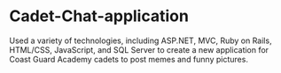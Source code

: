 # Cadet-Chat-application
 Used a variety of technologies, including ASP.NET, MVC, Ruby on Rails, HTML/CSS, JavaScript, and SQL Server to create  a new application for Coast Guard Academy cadets to post memes and funny pictures.
